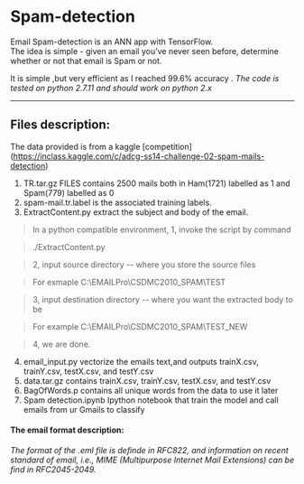 # Spam-detection
Email Spam-detection is an ANN app with TensorFlow.  
The idea is simple - given an email you’ve never seen before, determine whether or not that email is Spam or not.

It is simple ,but very efficient as I reached 99.6% accuracy .
*The code is tested on python 2.7.11 and should work on python 2.x*

-------------------------------------------------------------------------------------------------------------------------
## Files description:

The data provided is from a kaggle [competition] (https://inclass.kaggle.com/c/adcg-ss14-challenge-02-spam-mails-detection) 

1. TR.tar.gz FILES contains 2500 mails both in Ham(1721) labelled as 1 and Spam(779) labelled as 0
2. spam-mail.tr.label is the associated training labels.
3. ExtractContent.py  extract the subject and body of the email.

> In a python compatible environment, 
> 1, invoke the script by command 

> ./ExtractContent.py

>  2, input source directory -- where you store the source files

>  For exmaple
   C:\EMAILPro\CSDMC2010_SPAM\TEST

> 3, input destination directory -- where you want the extracted body to be

> For example
  C:\EMAILPro\CSDMC2010_SPAM\TEST_NEW
    
> 4, we are done.

4. email_input.py  vectorize the emails text,and outputs  trainX.csv, trainY.csv, testX.csv, and testY.csv 
5. data.tar.gz contains trainX.csv, trainY.csv, testX.csv, and testY.csv
6. BagOfWords.p contains all unique words from the data to use it later 
7. Spam detection.ipynb Ipython notebook that train the model and call emails from ur Gmails to classify

#### The email format description:
 
*The format of the .eml file is definde in RFC822, and information on recent 
standard of email, i.e., MIME (Multipurpose Internet Mail Extensions) can be
find in RFC2045-2049.*




